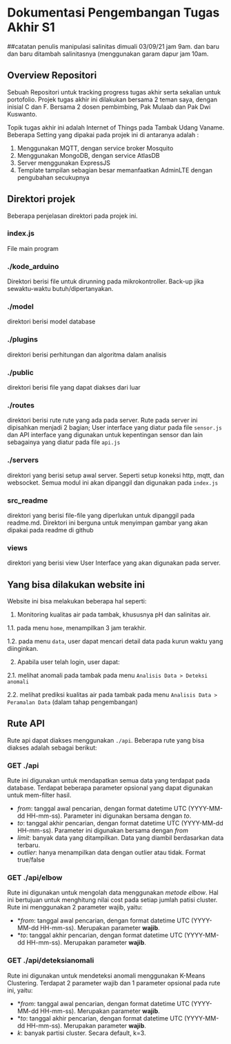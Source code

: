 
# Dokumentasi Pengembangan Tugas Akhir S1

##catatan penulis
manipulasi salinitas dimuali 03/09/21 jam 9am.  dan baru dan baru ditambah salinitasnya (menggunakan garam dapur jam 10am.

## Overview Repositori
Sebuah Repositori untuk tracking progress tugas akhir serta sekalian untuk portofolio. Projek tugas akhir ini dilakukan bersama 2 teman saya, dengan inisial C dan F. Bersama 2 dosen pembimbing, Pak Mulaab dan Pak Dwi Kuswanto.

Topik tugas akhir ini adalah Internet of Things pada Tambak Udang Vaname. Beberapa Setting yang dipakai pada projek ini di antaranya adalah :

1. Menggunakan MQTT, dengan service broker Mosquito
2. Menggunakan MongoDB, dengan service AtlasDB
3. Server menggunakan ExpressJS
4. Template tampilan sebagian besar memanfaatkan AdminLTE dengan pengubahan secukupnya

## Direktori projek
Beberapa penjelasan direktori pada projek ini.

### index.js
File main program

### ./kode_arduino
Direktori berisi file untuk dirunning pada mikrokontroller. Back-up jika sewaktu-waktu butuh/dipertanyakan.

### ./model
direktori berisi model database

### ./plugins
direktori berisi perhitungan dan algoritma dalam analisis

### ./public
direktori berisi file yang dapat diakses dari luar

### ./routes
direktori berisi rute rute yang ada pada server. Rute pada server ini dipisahkan menjadi 2 bagian; User interface yang diatur pada file ```sensor.js``` dan API interface yang digunakan untuk kepentingan sensor dan lain sebagainya yang diatur pada file ```api.js```

### ./servers
direktori yang berisi setup awal server. Seperti setup koneksi http, mqtt, dan websocket. Semua modul ini akan dipanggil dan digunakan pada ```index.js```

### src_readme
direktori yang berisi file-file yang diperlukan untuk dipanggil pada readme.md. Direktori ini berguna untuk menyimpan gambar yang akan dipakai pada readme di github

### views
direktori yang berisi view User Interface yang akan digunakan pada server.

## Yang bisa dilakukan website ini
Website ini bisa melakukan beberapa hal seperti:

1. Monitoring kualitas air pada tambak, khususnya pH dan  salinitas air.
  
  1.1. pada menu ```home```, menampilkan 3 jam terakhir.

  1.2. pada menu ```data```, user dapat mencari detail data pada kurun waktu yang diinginkan.

2. Apabila user telah login, user dapat:
  
  2.1. melihat anomali pada tambak pada menu ```Analisis Data > Deteksi anomali```
  
  2.2. melihat prediksi kualitas air pada tambak pada menu ```Analisis Data > Peramalan Data``` (dalam tahap pengembangan)

## Rute API
Rute api dapat diakses menggunakan ```./api```. Beberapa rute yang bisa diakses adalah sebagai berikut:

### GET ./api
Rute ini digunakan untuk mendapatkan semua data yang terdapat pada database. Terdapat beberapa parameter opsional yang dapat digunakan untuk mem-filter hasil.

* *from*: tanggal awal pencarian, dengan format datetime UTC (YYYY-MM-dd HH-mm-ss). Parameter ini digunakan bersama dengan *to*.
* *to*: tanggal akhir pencarian, dengan format datetime UTC (YYYY-MM-dd HH-mm-ss). Parameter ini digunakan bersama dengan *from*
* *limit*: banyak data yang ditampilkan. Data yang diambil berdasarkan data terbaru.
* *outlier*: hanya menampilkan data dengan outlier atau tidak. Format true/false

### GET ./api/elbow
Rute ini digunakan untuk mengolah data menggunakan *metode elbow*. Hal ini bertujuan untuk menghitung nilai cost pada setiap jumlah patisi cluster. Rute ini menggunakan 2 parameter wajib, yaitu:

* **from*: tanggal awal pencarian, dengan format datetime UTC (YYYY-MM-dd HH-mm-ss). Merupakan parameter __wajib__.
* **to*: tanggal akhir pencarian, dengan format datetime UTC (YYYY-MM-dd HH-mm-ss). Merupakan parameter __wajib__.

### GET ./api/deteksianomali
Rute ini digunakan untuk mendeteksi anomali menggunakan K-Means Clustering. Terdapat 2 parameter wajib dan 1 parameter opsional pada rute ini, yaitu:

* **from*: tanggal awal pencarian, dengan format datetime UTC (YYYY-MM-dd HH-mm-ss). Merupakan parameter __wajib__.
* **to*: tanggal akhir pencarian, dengan format datetime UTC (YYYY-MM-dd HH-mm-ss). Merupakan parameter __wajib__.
* *k*: banyak partisi cluster. Secara default, k=3.